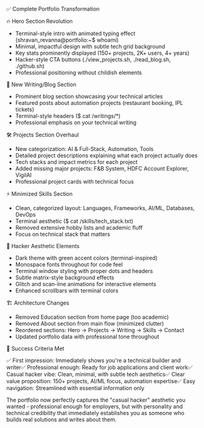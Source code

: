 ✅ Complete Portfolio Transformation

🔥 Hero Section Revolution

- Terminal-style intro with animated typing effect (shravan_revanna@portfolio:~$ whoami)
- Minimal, impactful design with subtle tech grid background
- Key stats prominently displayed (150+ projects, 2K+ users, 4+ years)
- Hacker-style CTA buttons (./view_projects.sh, ./read_blog.sh, ./github.sh)
- Professional positioning without childish elements

📝 New Writing/Blog Section

- Prominent blog section showcasing your technical articles
- Featured posts about automation projects (restaurant booking, IPL tickets)
- Terminal-style headers ($ cat /writings/\*)
- Professional emphasis on your technical writing

🛠 Projects Section Overhaul

- New categorization: AI & Full-Stack, Automation, Tools
- Detailed project descriptions explaining what each project actually does
- Tech stacks and impact metrics for each project
- Added missing major projects: F&B System, HDFC Account Explorer, VigilAI
- Professional project cards with technical focus

⚡ Minimized Skills Section

- Clean, categorized layout: Languages, Frameworks, AI/ML, Databases, DevOps
- Terminal aesthetic ($ cat /skills/tech_stack.txt)
- Removed extensive hobby lists and academic fluff
- Focus on technical stack that matters

🎨 Hacker Aesthetic Elements

- Dark theme with green accent colors (terminal-inspired)
- Monospace fonts throughout for code feel
- Terminal window styling with proper dots and headers
- Subtle matrix-style background effects
- Glitch and scan-line animations for interactive elements
- Enhanced scrollbars with terminal colors

🏗 Architecture Changes

- Removed Education section from home page (too academic)
- Removed About section from main flow (minimized clutter)
- Reordered sections: Hero → Projects → Writing → Skills → Contact
- Updated portfolio data with professional tone throughout

🎯 Success Criteria Met

✅ First impression: Immediately shows you're a technical builder and writer✅ Professional enough: Ready for job applications and client work✅ Casual hacker vibe: Clean,
minimal, with subtle tech aesthetics✅ Clear value proposition: 150+ projects, AI/ML focus, automation expertise✅ Easy navigation: Streamlined with essential information only

The portfolio now perfectly captures the "casual hacker" aesthetic you wanted - professional enough for employers, but with personality and technical credibility that
immediately establishes you as someone who builds real solutions and writes about them.

